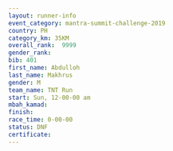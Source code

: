 ```yaml
---
layout: runner-info 
event_category: mantra-summit-challenge-2019 
country: PH
category_km: 35KM 
overall_rank:  9999
gender_rank: 
bib: 401
first_name: Abdulloh
last_name: Makhrus
gender: M
team_name: TNT Run
start: Sun, 12-00-00 am
mbah_kamad: 
finish: 
race_time: 0-00-00
status: DNF
certificate: 
---
```


